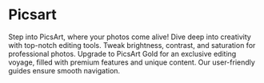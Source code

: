 # Picsart
Step into PicsArt, where your photos come alive! Dive deep into creativity with top-notch editing tools. Tweak brightness, contrast, and saturation for professional photos. Upgrade to PicsArt Gold for an exclusive editing voyage, filled with premium features and unique content. Our user-friendly guides ensure smooth navigation.
